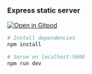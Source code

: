 ### Express static server
[![Open in Gitpod](https://gitpod.io/button/open-in-gitpod.svg)](https://gitpod.io#snapshot/e4b15730-1623-4ad1-97f7-b43b6909fb8e)


```bash
# Install dependencies
npm install

# Serve on localhost:5000
npm run dev
```